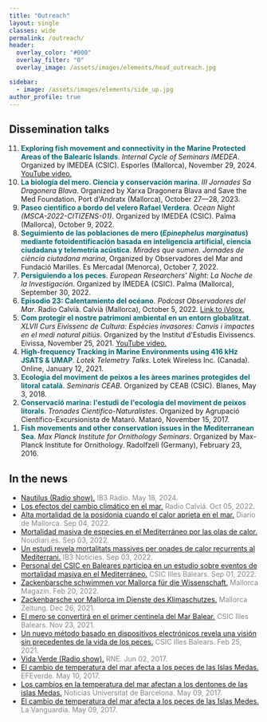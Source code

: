 ```yaml
---
title: "Outreach"
layout: single
classes: wide
permalink: /outreach/
header:
  overlay_color: "#000"
  overlay_filter: "0"
  overlay_image: /assets/images/elements/head_outreach.jpg

sidebar:
  - image: /assets/images/elements/side_up.jpg
author_profile: true
---
```


## Dissemination talks
<ol reversed>

  <li class='reference-item'><b><span style='color:#036972'>Exploring fish movement and connectivity in the Marine Protected Areas of the Balearic Islands</span></b>. <i>Internal Cycle of Seminars IMEDEA</i>. Organized by IMEDEA (CSIC). Esporles (Mallorca), November 29, 2024. <a href='https://www.youtube.com/live/sOtXCu5dGII?si=j-Lz68wT6TdvCFma'>YouTube video.</a></li>

  <li class='reference-item'><b><span style='color:#036972'>La biología del mero. Ciencia y conservación marina</span></b>. <i>III Jornades Sa Dragonera Blava</i>. Organized by Xarxa Dragonera Blava and Save the Med Foundation. Port d'Andratx (Mallorca), October 27—28, 2023.</li>

  <li class='reference-item'><b><span style='color:#036972'>Paseo científico a bordo del velero Rafael Verdera</span></b>. <i>Ocean Night (MSCA-2022-CITIZENS-01)</i>. Organized by IMEDEA (CSIC). Palma (Mallorca), October 9, 2022.</li>

  <li class='reference-item'><b><span style='color:#036972'>Seguimiento de las poblaciones de mero (<i>Epinephelus marginatus</i>) mediante fotoidentificación basada en inteligencia artificial, ciencia ciudadana y telemetría acústica</span></b>. <i>Mirades que sumen. Jornades de ciència ciutadana marina</i>, Organized by Observadores del Mar and Fundació Marilles. Es Mercadal (Menorca), October 7, 2022.</li>

  <li class='reference-item'><b><span style='color:#036972'>Persiguiendo a los peces</span></b>. <i>European Researchers' Night: La Noche de la Investigación</i>. Organized by IMEDEA (CSIC). Palma (Mallorca), September 30, 2022.</li>

   <li class='reference-item'><b><span style='color:#036972'>Episodio 23: Calentamiento del océano</span></b>. <i>Podcast Observadores del Mar</i>. Radio Calvià. Calvià (Mallorca), October 5, 2022. <a href='https://go.ivoox.com/rf/93740777'>Link to iVoox.</a></li>

  <li class='reference-item'><b><span style='color:#036972'>Com protegir el nostre patrimoni ambiental en un entorn globalitzat</span></b>. <i>XLVII Curs Eivissenc de Cultura: Espècies invasores: Canvis i impactes en el medi natural pitiús</i>. Organized by the Institut d'Estudis Eivissencs. Eivissa, November 25, 2021. <a href='https://www.youtube.com/live/S3jKtaMOISo?si=jYSMenuARz7rW5Yb'>YouTube video.</a></li>

  <li class='reference-item'><b><span style='color:#036972'>High-frequency Tracking in Marine Environments using 416 kHz JSATS & UMAP</span></b>. <i>Lotek Telemetry Talks</i>. Lotek Wireless Inc. (Canada). Online, January 12, 2021.</li>

  <li class='reference-item'><b><span style='color:#036972'>Ecologia del moviment de peixos a les àrees marines protegides del litoral català</span></b>. <i>Seminaris CEAB</i>. Organized by CEAB (CSIC). Blanes, May 3, 2018.</li>

  <li class='reference-item'><b><span style='color:#036972'>Conservació marina: l'estudi de l'ecologia del moviment de peixos litorals</span></b>. <i>Tronades Cientifico-Naturalistes</i>. Organized by Agrupació Científico-Excursionista de Mataró. Mataró, November 15, 2017.</li>

  <li class='reference-item'><b><span style='color:#036972'>Fish movements and other conservation issues in the Mediterranean Sea</span></b>. <i>Max Planck Institute for Ornithology Seminars</i>. Organized by Max-Planck Institute for Ornithology. Radolfzell (Germany), February 23, 2016.</li>

</ol>


## In the news

<ul>
    <li><a href='https://ib3alacarta.com/radio/nautilus/e20240518120401'>Nautilus (Radio show).</a> <span style='color:#868686'>IB3 Ràdio. May 18, 2024.</span></li>
    <li><a href='https://radiocalviafm.com/los-efectos-del-cambio-climatico-en-el-mar/'>Los efectos del cambio climático en el mar.</a> <span style='color:#868686'>Radio Calviá. Oct 05, 2022.</span></li>
    <li><a href='https://www.diariodemallorca.es/mallorca/2022/09/04/alta-mortalidad-posidonia-calor-aprieta-74997653.html'>Alta mortalidad de la posidonia cuando el calor aprieta en el mar.</a> <span style='color:#868686'>Diario de Mallorca. Sep 04, 2022.</span></li>
    <li><a href='https://www.noudiari.es/local-ibiza/mortalidad-masiva-de-especies-en-el-mediterraneo-por-las-olas-de-calor/'>Mortalidad masiva de especies en el Mediterráneo por las olas de calor.</a> <span style='color:#868686'>Noudiari.es. Sep 03, 2022.</span></li>
    <li><a href='https://ib3.org/un-estudi-revela-mortalitats-massives-per-onades-de-calor-recurrents-al-mediterrani'>Un estudi revela mortalitats massives per onades de calor recurrents al Mediterrani.</a> <span style='color:#868686'>IB3 Notícies. Sep 03, 2022.</span></li>
    <li><a href='https://delegacion.illesbalears.csic.es/estudio-mortalidad-mediterraneo/'>Personal del CSIC en Baleares participa en un estudio sobre eventos de mortalidad masiva en el Mediterráneo.</a> <span style='color:#868686'>CSIC Illes Balears. Sep 01, 2022.</span></li>
    <li><a href='https://www.mallorcamagazin.com/nachrichten/lokales/2022/02/20/97725/die-schwimmenden-wachter-des-balearen-meeres-vor-mallorca.html'>Zackenbarsche schwimmen vor Mallorca für die Wissenschaft.</a> <span style='color:#868686'>Mallorca Magazin. Feb 20, 2022.</span></li>
    <li><a href='https://www.mallorcazeitung.es/umwelt/2021/12/26/zackenbarsche-projekt-imedea-klimawandel-verstehen-mallorca-60731500.html'>Zackenbarsche vor Mallorca im Dienste des Klimaschutzes.</a> <span style='color:#868686'>Mallorca Zeitung. Dec 26, 2021.</span></li>
    <li><a href='https://delegacion.illesbalears.csic.es/mero-mar-balear/'>El mero se convertirá en el primer centinela del Mar Balear.</a> <span style='color:#868686'>CSIC Illes Balears. Nov 23, 2021.</span></li>
    <li><a href='https://delegacion.illesbalears.csic.es/nuevo-metodo-imedea/'>Un nuevo método basado en dispositivos electrónicos revela una visión sin precedentes de la vida de los peces.</a> <span style='color:#868686'>CSIC Illes Balears. Feb 25, 2021.</span></li>
    <li><a href='https://www.rtve.es/play/audios/vida-verde/vida-verde-vuelta-coche-electrico-030617/4045480/'>Vida Verde (Radio show).</a> <span style='color:#868686'>RNE. Jun 02, 2017.</span></li>
    <li><a href='https://efeverde.com/el-cambio-de-temperatura-del-mar-afecta-a-los-peces-de-las-islas-medes/'>El cambio de temperatura del mar afecta a los peces de las Islas Medas.</a> <span style='color:#868686'>EFEverde. May 10, 2017.</span></li>
    <li><a href='https://web.ub.edu/es/web/actualitat/w/los-cambios-en-la-temperatura-del-mar-afectan-a-los-dentones-de-las-islas-medas'>Los cambios en la temperatura del mar afectan a los dentones de las islas Medas.</a> <span style='color:#868686'>Noticias Universitat de Barcelona. May 09, 2017.</span></li>
    <li><a href='https://www.lavanguardia.com/vida/20170509/422420209513/el-cambio-de-temperatura-del-mar-afecta-a-los-peces-de-las-islas-medes.html'>El cambio de temperatura del mar afecta a los peces de las Islas Medes.</a> <span style='color:#868686'>La Vanguardia. May 09, 2017.</span></li>
</ul>


